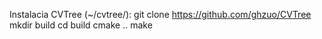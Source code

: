 Instalacia CVTree (~/cvtree/):
    git clone https://github.com/ghzuo/CVTree
    mkdir build
    cd build
    cmake ..
    make